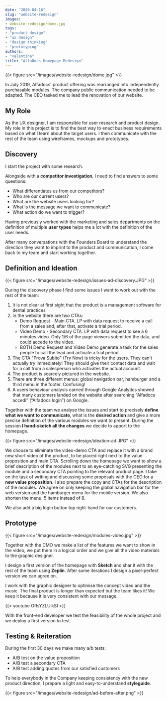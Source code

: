 ```yaml
---
date: "2020-04-16"
slug: "website-redesign"
images:
- website-redesign/dome.jpg
tags:
- "product design"
- "ux design"
- "design thinking"
- "prototyping"
authors:
- "valentina"
title: "AlfaDocs Homepage Redesign"
---
```


{{< figure src="/images/website-redesign/dome.jpg" >}}

In July 2019, Alfadocs’ product offering was rearranged into independently purchasable modules. The company public communication needed to be adapted. The CEO tasked me to lead the renovation of our website.

## My Role

As the UX designer, I am responsible for user research and product design. My role in this project is to find the best way to enact business requirements based on what I learn about the target users. I then communicate with the rest of the team using wireframes, mockups and prototypes.

## Discovery

I start the project with some research.

Alongside with a **competitor investigation**, I need to find answers to some questions:
* What differentiates us from our competitors?
* Who are our current users?
* What are the website users looking for?
* What is the message we want to communicate?
* What action do we want to trigger?

Having previously worked with the marketing and sales departments on the definition of multiple **user types** helps me a lot with the definition of the user needs.

After many conversations with the Founders Board to understand the direction they want to imprint to the product and communication, I come back to my team and start working together.

## Definition and Ideation

{{< figure src="/images/website-redesign/issues-ad-discovery.JPG" >}}

During the discovery phase I find some issues I want to work out with the rest of the team:
1. It is not clear at first sight that the product is a management software for dental practices
1. In the website there are two CTAs:
    * Demo Request - Main CTA. LP with data request to receive a call from a sales and, after that, activate a trial period.
    * Video Demo - Secondary CTA. LP with data request to see a 6 minutes video. Only 1/6 of the page viewers submitted the data, and could accede to the video.
    * BOTH Demo Request and Video Demo generate a task for the sales people to call the lead and activate a trial period.
1. The CTA "Prova Subito" (Try Now) is tricky for the users. They can't actually try immediately! They should give their contact data and wait for a call from a salesperson who activates the actual account.
1. The product is scarcely pictured in the website.
1. There are three different menus: global navigation bar, hamburger and a third menu in the footer. Confusing!
1. A users behaviour analysis carried through Google Analytics showed that many customers landed on the website after searching “Alfadocs accedi” (“Alfadocs login”) on Google.

Together with the team we analyse the issues and start to precisely **define what we want to communicate**, what is the **desired action** and give a more precise definition of the various modules we want to present. During the session **I hand-sketch all the changes** we decide to apport to the homepage.

{{< figure src="/images/website-redesign/ideation-ad.JPG" >}}

We choose to eliminate the video-demo CTA and replace it with a brand new short video of the product, to be placed right next to the value proposition and main CTA.
Scrolling down the homepage we want to show a brief description of the modules next to an eye-catching SVG presenting the module and a secondary CTA pointing to the relevant product page.
I take on the task of writing and discussing some proposals with the CEO for a **new value proposition**. I also prepare the copy and CTAs for the description of the modules.
We agree on only keeping the global navigation bar for the web version and the hamburger menu for the mobile version. We also shorten the menu: 5 items instead of 8.

We also add a big login button top right-hand for our customers.

## Prototype

{{< figure src="/images/website-redesign/modules-video.jpg" >}}

Together with the CMO we make a list of the features we want to show in the video, we put them in a logical order and we give all the video materials to the graphic designer.

I design a first version of the homepage with **Sketch** and shar it with the rest of the team using **Zeplin**. After some iterations I design a pixel-perfect version we can agree on.

I work with the graphic designer to optimise the concept video and the music. The final product is longer than expected but the team likes it! We keep it because it is very consistent with our message.

{{< youtube ORsYZLUlkSI >}}

With the front-end developer we test the feasibility of the whole project and we deploy a first version to test.

## Testing & Reiteration

During the first 30 days we make many a/b tests:
* A/B test on the value proposition
* A/B test a secondary CTA
* A/B test adding quotes from our satisfied customers

To help everybody in the Company keeping consistency with the new product direction, I prepare a light and easy-to-understand **styleguide**.

{{< figure src="/images/website-redesign/ad-before-after.png" >}}
